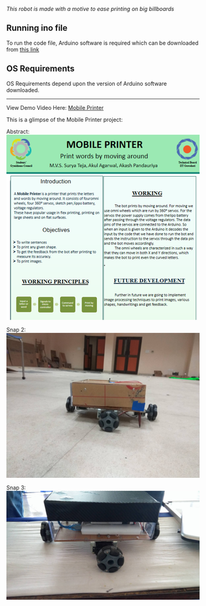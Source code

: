*This robot is made with a motive to ease printing on big billboards*

Running ino file
---------------------------------------------------------------------------------------------------
To run the code file, Arduino software is required which can be downloaded from [this link](https://www.arduino.cc/en/Main/Software)


OS Requirements
---------------------------------------------------------------------------------------------------
OS Requirements depend upon the version of Arduino software downloaded.


---------------------------------------------------------------------------------------------------


View Demo Video Here:  [Mobile Printer](https://youtu.be/Hl6UjFdA3Qk)


This is a glimpse of the Mobile Printer project:


Abstract:
![Snap 1](https://github.com/akulagrawal/Mobile-Printer/blob/master/Snapshots/abstract.png)

Snap 2:
![Snap 2](https://github.com/akulagrawal/Mobile-Printer/blob/master/Snapshots/snap1.jpg)

Snap 3:
![Snap 3](https://github.com/akulagrawal/Mobile-Printer/blob/master/Snapshots/snap2.jpg)